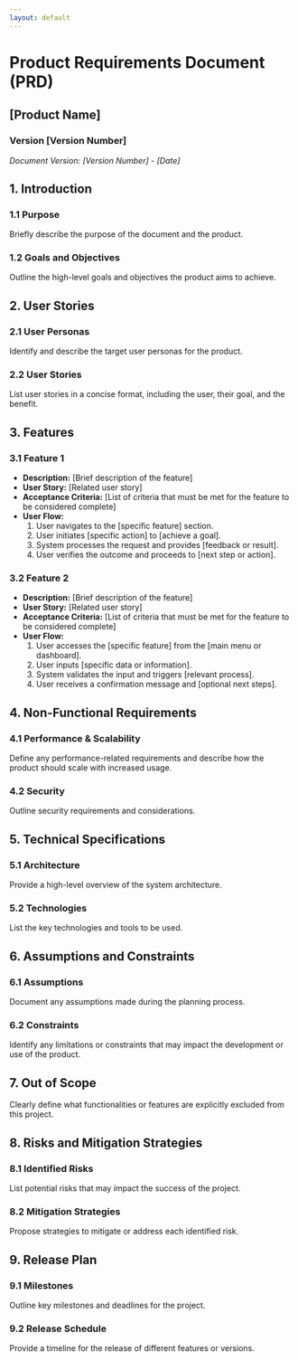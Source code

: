 ```yaml
---
layout: default
---
```


# Product Requirements Document (PRD)

## [Product Name]

### Version [Version Number]
*Document Version: [Version Number] - [Date]*

## 1. Introduction

### 1.1 Purpose
Briefly describe the purpose of the document and the product.

### 1.2 Goals and Objectives
Outline the high-level goals and objectives the product aims to achieve.

## 2. User Stories

### 2.1 User Personas
Identify and describe the target user personas for the product.

### 2.2 User Stories
List user stories in a concise format, including the user, their goal, and the benefit.

## 3. Features

### 3.1 Feature 1
* **Description:** [Brief description of the feature]
* **User Story:** [Related user story]
* **Acceptance Criteria:** [List of criteria that must be met for the feature to be considered complete]
* **User Flow:**
   1. User navigates to the [specific feature] section.
   2. User initiates [specific action] to [achieve a goal].
   3. System processes the request and provides [feedback or result].
   4. User verifies the outcome and proceeds to [next step or action].

### 3.2 Feature 2
* **Description:** [Brief description of the feature]
* **User Story:** [Related user story]
* **Acceptance Criteria:** [List of criteria that must be met for the feature to be considered complete]
* **User Flow:**
   1. User accesses the [specific feature] from the [main menu or dashboard].
   2. User inputs [specific data or information].
   3. System validates the input and triggers [relevant process].
   4. User receives a confirmation message and [optional next steps].

## 4. Non-Functional Requirements

### 4.1 Performance & Scalability
Define any performance-related requirements and describe how the product should scale with increased usage.

### 4.2 Security
Outline security requirements and considerations.

## 5. Technical Specifications

### 5.1 Architecture
Provide a high-level overview of the system architecture.

### 5.2 Technologies
List the key technologies and tools to be used.

## 6. Assumptions and Constraints

### 6.1 Assumptions
Document any assumptions made during the planning process.

### 6.2 Constraints
Identify any limitations or constraints that may impact the development or use of the product.

## 7. Out of Scope

Clearly define what functionalities or features are explicitly excluded from this project.

## 8. Risks and Mitigation Strategies

### 8.1 Identified Risks
List potential risks that may impact the success of the project.

### 8.2 Mitigation Strategies
Propose strategies to mitigate or address each identified risk.

## 9. Release Plan

### 9.1 Milestones
Outline key milestones and deadlines for the project.

### 9.2 Release Schedule
Provide a timeline for the release of different features or versions.
